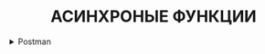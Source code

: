 <div style="text-align: center">
    <h1>АСИНХРОНЫЕ ФУНКЦИИ</h1>
</div>

<details>
    <summary>Postman</summary>

* [Postman](https://www.postman.com/) это сервис для создания, тестирования, документирования, публикации и обслуживания API

</details>